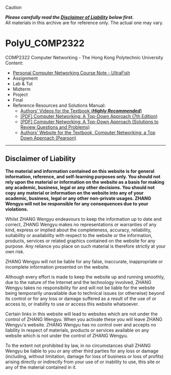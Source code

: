> [!CAUTION]
> ***Please carefully read the [Disclaimer of Liability](#disclaimer-of-liability) below first.***  
> All materials in this archive are for reference only. The actual one may vary.

# PolyU_COMP2322
COMP2322 Computer Networking - The Hong Kong Polytechnic University  
Content:
- [Personal Computer Networking Course Note - UltraFish](https://ultrafish.io/post/computer-networking-course-note/)  
- Assignment
- Lab & Tut
- Midterm
- Project
- Final
- Reference Resources and Solutions Manual:
  - [Authors’ Videos for the Textbook (***Highly Recommended***)](https://www.youtube.com/@JimKurose/videos)
  - [[PDF] Computer Networking: A Top-Down Approach (7th Edition)](http://library.lol/main/25B0960FD42A492A64082880678A76AF)
  - [[PDF] Computer Networking: A Top-Down Approach (Solutions to Review Questions and Problems)](http://library.lol/main/173CA8C69447916152B8A2ACA3CC867F)
  - [Authors’ Website for the Textbook, Computer Networking: a Top Down Approach (Pearson)](http://gaia.cs.umass.edu/kurose_ross/index.php)

---

## Disclaimer of Liability

**The material and information contained on this website is for general information, reference, and self-learning purposes only. You should not rely upon the material or information on the website as a basis for making any academic, business, legal or any other decisions. You should not copy any material or information on the website into any of your academic, business, legal or any other non-private usages. ZHANG Wengyu will not be responsible for any consequences due to your violations.**


Whilst ZHANG Wengyu endeavours to keep the information up to date and correct, ZHANG Wengyu makes no representations or warranties of any kind, express or implied about the completeness, accuracy, reliability, suitability or availability with respect to the website or the information, products, services or related graphics contained on the website for any purpose. Any reliance you place on such material is therefore strictly at your own risk.


ZHANG Wengyu will not be liable for any false, inaccurate, inappropriate or incomplete information presented on the website.


Although every effort is made to keep the website up and running smoothly, due to the nature of the Internet and the technology involved, ZHANG Wengyu takes no responsibility for and will not be liable for the website being temporarily unavailable due to technical issues (or otherwise) beyond its control or for any loss or damage suffered as a result of the use of or access to, or inability to use or access this website whatsoever.


Certain links in this website will lead to websites which are not under the control of ZHANG Wengyu. When you activate these you will leave ZHANG Wengyu's  website. ZHANG Wengyu has no control over and accepts no liability in respect of materials, products or services available on any website which is not under the control of ZHANG Wengyu.


To the extent not prohibited by law, in no circumstances shall ZHANG Wengyu be liable to you or any other third parties for any loss or damage (including, without limitation, damage for loss of business or loss of profits) arising directly or indirectly from your use of or inability to use, this site or any of the material contained in it.
